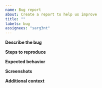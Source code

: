 ```yaml
---
name: Bug report
about: Create a report to help us improve
title: ""
labels: bug
assignees: "sarg3nt"
---
```


**Describe the bug**

<!-- A clear and concise description of what the bug is. -->

**Steps to reproduce**

<!-- Steps to reproduce the behavior: -->

**Expected behavior**

<!-- A clear and concise description of what you expected to happen. -->

**Screenshots**

<!-- If applicable, add screenshots to help explain your problem. -->

**Additional context**

<!-- Add any other context about the problem here. -->

